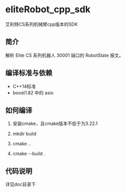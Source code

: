 # eliteRobot_cpp_sdk
艾利特CS系列机械臂cpp版本的SDK

## 简介
解析 Elite CS 系列机器人 30001 端口的 RobotState 报文。

## 编译标准与依赖
+ C++14标准
+ boost1.82 中的 asio

## 如何编译
1. 安装cmake，且cmake版本不低于为3.22.1

3. mkdir build

4. cmake ..

5. cmake --build .

## 代码说明
详见doc目录下
